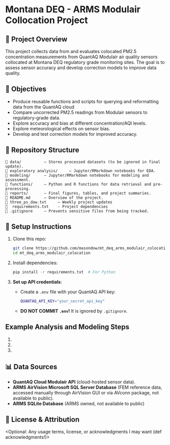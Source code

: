 
# Montana DEQ - ARMS Modulair Collocation Project

## 📌 Project Overview
This project collects data from and evaluates colocated PM2.5 concentration measurements from QuantAQ Modulair air quality sensors collocated at Montana DEQ regulatory grade monitoring sites. The goal is to assess sensor accuracy and develop correction models to improve data quality.

## 🎯 Objectives
- Produce reusable functions and scripts for querying and reformatting data from the QuantAQ cloud
- Compare uncorrected PM2.5 readings from Modulair sensors to regulatory-grade data.
- Explore accuracy and bias at different concentration/AQI levels. 
- Explore meteorological effects on sensor bias.
- Develop and test correction models for improved accuracy.

## 📂 Repository Structure
```
📂 data/          – Stores processed datasets (to be ignored in final update). 
📂 exploratory analysis/     – Jupyter/RMarkdown notebooks for EDA.
📂 modeling/      – Jupyter/RMarkdown notebooks for modeling and assessment.  
📂 functions/     – Python and R functions for data retrieval and pre-processing.
📂 reports/       – Final figures, tables, and project summaries.  
📄 README.md      – Overview of the project.  
📄 three_ps_dow.txt     – Weekly project updates  
📄  requirements.txt    - Project dependencies 
📄 .gitignore     – Prevents sensitive files from being tracked.  
```

## 🚀 Setup Instructions
1. Clone this repo:  
   ```bash
   git clone https://github.com/masondow/mt_deq_arms_modulair_colocation.git
   cd mt_deq_arms_modulair_colocation
   ```

2. Install dependencies:  
   ```bash
   pip install -r requirements.txt  # For Python
   ```

3. **Set up API credentials**:  
   - Create a `.env` file with your QuantAQ API key:  
     ```bash
     QUANTAQ_API_KEY="your_secret_api_key"
     ```
   - **DO NOT COMMIT `.env`!** It is ignored by `.gitignore`.
   
## Example Analysis and Modeling Steps
1.

2.

3.


## 📊 Data Sources
- **QuantAQ Cloud Modulair API** (cloud-hosted sensor data).
- **ARMS AirVision Microsoft SQL Server Database** (FEM reference data, accessed manually through AirVision GUI or via AVconn package, not available to public).
- **ARMS SQLite Database** (ARMS owned, not available to public)

## 📝 License & Attribution
<Optional: Any usage terms, license, or acknowledgments I may want (def acknowledgments!)>
